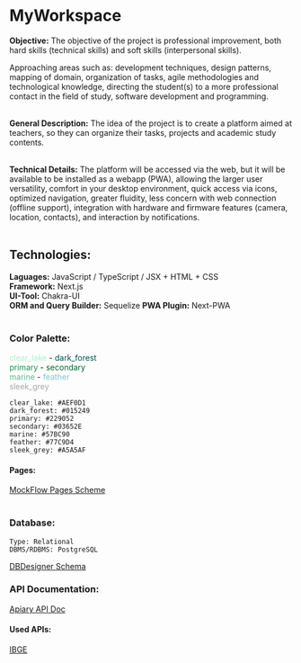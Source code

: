 
# MyWorkspace


**Objective:** The objective of the project is professional improvement, both hard skills (technical skills) and soft skills (interpersonal skills).  

Approaching areas such as: development techniques, design patterns, mapping of domain, organization of tasks, agile methodologies and technological knowledge, directing the student(s) to a more professional contact in the field of study, software development and programming.
<br/><br/>

**General Description:** The idea of the project is to create a platform aimed at teachers, so they can organize their tasks, projects and academic study contents.
<br/><br/>

**Technical Details:** The platform will be accessed via the web, but it will be available to be installed as a webapp (PWA), allowing the larger user versatility, comfort in your desktop environment, quick access via icons, optimized navigation, greater fluidity, less concern with web connection (offline support), integration with hardware and firmware features (camera, location, contacts), and interaction by notifications.
<br/><br/>

## 	Technologies:
**Laguages:** JavaScript / TypeScript / JSX + HTML + CSS  
**Framework:** Next.js  
**UI-Tool:** Chakra-UI  
**ORM and Query Builder:** Sequelize
**PWA Plugin:** Next-PWA
<br/><br/>

### Color Palette:
<span style="color:#AEF0D1">clear_lake</span> - <span style="color:#015249">dark_forest</span>
<br>
<span style="color:#229052">primary</span> - <span style="color:#03652E">secondary</span>
<br>
<span style="color:#57BC90">marine</span> - <span style="color:#77C9D4">feather</span>
<br>
<span style="color:#A5A5AF">sleek_grey</span>

```
clear_lake: #AEF0D1
dark_forest: #015249
primary: #229052
secondary: #03652E
marine: #57BC90
feather: #77C9D4
sleek_grey: #A5A5AF
```

#### Pages:
[MockFlow Pages Scheme](https://wireframepro.mockflow.com/view/M6865e8225ab76c72f2773456e696b6fa1626432534880)
<br><br>

### Database:
	Type: Relational
	DBMS/RDBMS: PostgreSQL
[DBDesigner Schema](https://dbdesigner.page.link/iNEUbGRhqXn19HYz9)
<br>

### API Documentation:
[Apiary API Doc](https://app.apiary.io/myworkspaceapi/editor)

#### Used APIs:
[IBGE](https://servicodados.ibge.gov.br/api/docs)
